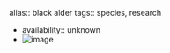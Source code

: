 alias:: black alder
tags:: species, research

- availability:: unknown
- ![image](https://ipfs.io/ipfs/QmUtmaDS4KC7XeNtNa7ydv5hsEpCjZgvZ1corz6xmUKsHJ)